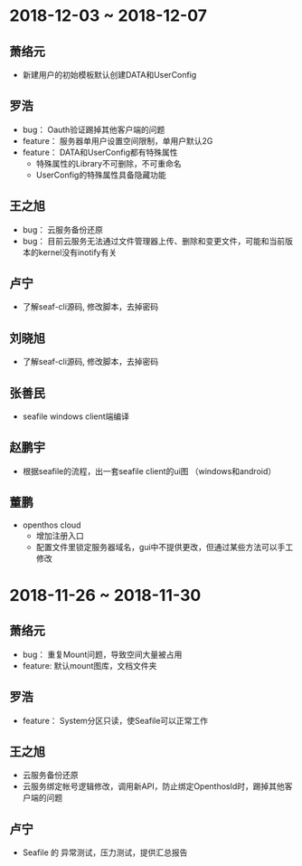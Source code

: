 # 2018-12-03 ~ 2018-12-07
## 萧络元
- 新建用户的初始模板默认创建DATA和UserConfig
## 罗浩
- bug： Oauth验证踢掉其他客户端的问题
- feature：  服务器单用户设置空间限制，单用户默认2G
- feature： DATA和UserConfig都有特殊属性
    - 特殊属性的Library不可删除，不可重命名
    - UserConfig的特殊属性具备隐藏功能
## 王之旭
- bug： 云服务备份还原
- bug： 目前云服务无法通过文件管理器上传、删除和变更文件，可能和当前版本的kernel没有inotify有关
## 卢宁
- 了解seaf-cli源码, 修改脚本，去掉密码
## 刘晓旭
- 了解seaf-cli源码, 修改脚本，去掉密码
## 张善民
- seafile windows client端编译
## 赵鹏宇
- 根据seafile的流程，出一套seafile client的ui图 （windows和android）
## 董鹏
- openthos cloud
  - 增加注册入口
  - 配置文件里锁定服务器域名，gui中不提供更改，但通过某些方法可以手工修改

# 2018-11-26 ~ 2018-11-30
## 萧络元
- bug： 重复Mount问题，导致空间大量被占用
- feature: 默认mount图库，文档文件夹
## 罗浩
- feature： System分区只读，使Seafile可以正常工作
## 王之旭
- 云服务备份还原
- 云服务绑定帐号逻辑修改，调用新API，防止绑定OpenthosId时，踢掉其他客户端的问题
## 卢宁
- Seafile 的 异常测试，压力测试，提供汇总报告

